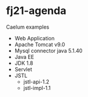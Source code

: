 # fj21-agenda

Caelum examples

- Web Application
- Apache Tomcat v9.0
- Mysql connector java 5.1.40
- Java EE
- JDK 1.8
- Servlet
- JSTL
	- jstl-api-1.2
	- jstl-impl-1.1

